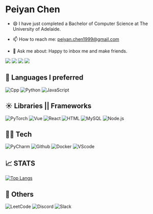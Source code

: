 
<div align="Left"> <h1> Peiyan Chen</h1></div>

- 😄 I have just completed a Bachelor of Computer Science at The University of Adelaide.

- 📫 How to reach me: [peiyan.chen1999@gmail.com](peiyan.chen1999@gmail.com)

- 💬 Ask me about: Happy to inbox me and make friends.



[![](https://img.shields.io/badge/LinkedIn-0077B5?style=for-the-badge&logo=linkedin&logoColor=white)](https://www.linkedin.com/in/peiyan-chen-724746208/)
[![](https://img.shields.io/badge/Email-25D366?style=for-the-badge&logo=email&logoColor=white)](mailto:peiyan.chen1999@gmail.com)
[![](https://img.shields.io/badge/Homepage-4A154B?style=for-the-badge&logo=Homepage&logoColor=white)](blank)
[![](https://img.shields.io/badge/GitHub-100000?style=for-the-badge&logo=github&logoColor=white)](https://github.com/yyywkhd)

## :rocket: Languages I preferred
![Cpp](https://img.shields.io/static/v1?label=Cpp&message=Cpp11&color=F7DF1E&style=for-the-badge&logo=C)
![Python](https://img.shields.io/static/v1?label=Python&message=3.8&color=007396&style=for-the-badge&logo=Python)
![JavaScript](https://img.shields.io/static/v1?label=JavaScript&message=ES6&color=007ACC&style=for-the-badge&logo=JavaScript)


## :sunny: Libraries || Frameworks
  ![PyTorch](https://img.shields.io/static/v1?label=PyTorch&message=1.11.0&color=FF0000&style=for-the-badge&logo=PyTorch)
  ![Vue](https://img.shields.io/static/v1?label=Vue&message=Vue2.x&color=239120&style=for-the-badge&logo=Vue)
  ![React](https://img.shields.io/static/v1?label=React&message=v18.0&color=137480&style=for-the-badge&logo=React) 
  ![HTML](https://img.shields.io/badge/HTML5-E34F26?style=for-the-badge&logo=html5&logoColor=white)
  ![MySQL](https://img.shields.io/badge/MySQL-00000F?style=for-the-badge&logo=mysql&logoColor=white)
  ![Node.js](https://img.shields.io/badge/Node.js-43853D?style=for-the-badge&logo=node.js&logoColor=white)
  
## 👨‍💻 Tech  

![PyCharm](https://img.shields.io/static/v1?label=PyCharm&message=2022.2&style=for-the-badge&color=6BFF33&logo=PyCharm)
![Github](https://img.shields.io/static/v1?label=GitHub&message=yyywkhd&style=for-the-badge&logo=github)
![Docker](https://img.shields.io/static/v1?label=Docker&message=🐳&color=4285F4&style=for-the-badge&logo=docker)
![VScode](https://img.shields.io/static/v1?label=VScode&message=v1.72&color=3374FF&style=for-the-badge&logo=Visual-Studio-Code) 

## 📈 STATS
[![Top Langs](https://github-readme-stats.vercel.app/api/top-langs/?username=yyywkhd&layout=compact)](https://github.com/yyywkhd/github-readme-stats)

## :iphone: Others
![LeetCode](https://img.shields.io/badge/-LeetCode-FFA116?style=for-the-badge&logo=LeetCode&logoColor=black)
![Discord](https://img.shields.io/badge/Discord-7289DA?style=for-the-badge&logo=discord&logoColor=white)
![Slack](https://img.shields.io/badge/Slack-4A154B?style=for-the-badge&logo=slack&logoColor=white)

<!--
**yyywkhd/yyywkhd** is a ✨ _special_ ✨ repository because its `README.md` (this file) appears on your GitHub profile.


Here are some ideas to get you started:

- 🔭 I’m currently working on ...
- 🌱 I’m currently learning ...
- 👯 I’m looking to collaborate on ...
- 🤔 I’m looking for help with ...
- 😄 I have just completed a Bachelor of Computer Science at the University of Adelaide.
- ⚡ Fun fact: ...
-->
